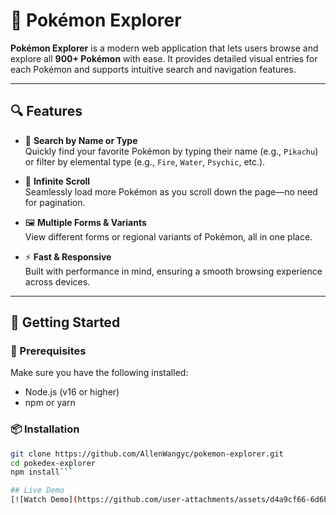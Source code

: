 # 🐾 Pokémon Explorer

**Pokémon Explorer** is a modern web application that lets users browse and explore all **900+ Pokémon** with ease. It provides detailed visual entries for each Pokémon and supports intuitive search and navigation features.

---

## 🔍 Features

- 🔎 **Search by Name or Type**  
  Quickly find your favorite Pokémon by typing their name (e.g., `Pikachu`) or filter by elemental type (e.g., `Fire`, `Water`, `Psychic`, etc.).

- 🔄 **Infinite Scroll**  
  Seamlessly load more Pokémon as you scroll down the page—no need for pagination.

- 🖼️ **Multiple Forms & Variants**  
  View different forms or regional variants of Pokémon, all in one place.

- ⚡ **Fast & Responsive**  
  Built with performance in mind, ensuring a smooth browsing experience across devices.

---

## 🚀 Getting Started

### 🧱 Prerequisites

Make sure you have the following installed:

- Node.js (v16 or higher)
- npm or yarn

### 📦 Installation

```bash
git clone https://github.com/AllenWangyc/pokemon-explorer.git
cd pokedex-explorer
npm install```

## Live Demo
[![Watch Demo](https://github.com/user-attachments/assets/d4a9cf66-6d6b-4b9f-87fc-20c763ef0bba)](https://youtu.be/JmxOLNlIn3s)
